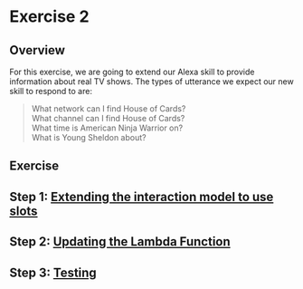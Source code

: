 # Exercise 2

## Overview

For this exercise, we are going to extend our Alexa skill to provide information about real TV shows.
The types of utterance we expect our new skill to respond to are:

> What network can I find House of Cards?\
> What channel can I find House of Cards?\
> What time is American Ninja Warrior on?\
> What is Young Sheldon about?

## Exercise

## Step 1: [Extending the interaction model to use slots](slots.md)
## Step 2: [Updating the Lambda Function](lambdaupdate.md)
## Step 3: [Testing](test2.md)

